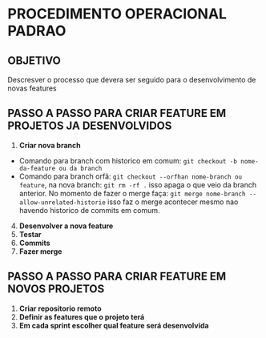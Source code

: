# PROCEDIMENTO OPERACIONAL PADRAO

## OBJETIVO
Descresver o processo que devera ser seguido para o desenvolvimento de novas features 

## PASSO A PASSO PARA CRIAR FEATURE EM PROJETOS JA DESENVOLVIDOS
1. **Criar nova branch**
 - Comando para branch com historico em comum: `git checkout -b nome-da-feature ou da branch`
 - Comando para branch orfã: `git checkout --orfhan nome-branch ou feature`, na nova branch: `git rm -rf .`  isso apaga o que veio da branch anterior. No momento de fazer o merge faça: `git merge nome-branch --allow-unrelated-historie` isso faz o merge acontecer mesmo nao havendo historico de commits em comum.
4. **Desenvolver a nova feature**
5. **Testar**
6. **Commits**
7. **Fazer merge**


## PASSO A PASSO PARA CRIAR FEATURE EM NOVOS PROJETOS
1. **Criar repositorio remoto**
2. **Definir as features que o projeto terá**
3. **Em cada sprint escolher qual feature será desenvolvida**


